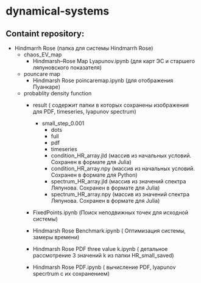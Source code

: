 # dynamical-systems

## Containt repository:
 * Hindmarrh Rose (папка для системы Hindmarrh Rose)
   * chaos_EV_map 
     * Hindmarsh–Rose Map Lyapunov.ipynb (для карт ЭС и старшего ляпуновского показателя)
   * pouncare map 
     * Hindmarsh Rose poincaremap.ipynb (для отображения Пуанкаре)
   * probablity density function
     * result ( содержит папки в которых сохранены изображения для PDF, timeseries, lyapunov spectrum)
       * small_step_0.001
         * dots
         * full
         * pdf
         * timeseries
         * condition_HR_array.jld (массив из начальных условий. Сохранен в формате для Julia)
         * condition_HR_array.npy (массив из начальных условий. Сохранен в формате для Python)
         * spectrum_HR_array.jld (массив из значений спектра Ляпунова. Сохранен в формате для Julia)
         * spectrum_HR_array.npy (массив из значений спектра Ляпунова. Сохранен в формате для Julia)
         
     * FixedPoints.ipynb (Поиск неподвижных точек для исходной системы)
     * Hindmarsh Rose Benchmark.ipynb ( Оптимизация системы, замеры времени)
     * Hindmarsh Rose PDF three value k.ipynb ( детальное рассмотрение 3 значений k из папки HR_small_saved)
     * Hindmarsh Rose PDF.ipynb ( вычисление PDF, lyapunov specrtrum с их сохранением)
    
